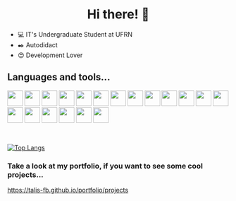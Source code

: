 
<h1 align="center">
Hi there! 👋
</h1>

- 💻 IT's Undergraduate Student at UFRN
- ✒️ Autodidact
- 😍 Development Lover

## Languages and tools...
<p align="left">
    <img width="35" src="https://cdn.jsdelivr.net/gh/devicons/devicon/icons/javascript/javascript-original.svg" >
    <img width="35" src="https://cdn.jsdelivr.net/gh/devicons/devicon/icons/typescript/typescript-original.svg">
    <img width="35" src="https://cdn.jsdelivr.net/gh/devicons/devicon/icons/react/react-original.svg">
    <img width="35" src="https://cdn.jsdelivr.net/gh/devicons/devicon/icons/redux/redux-original.svg">
    <img width="35" src="https://cdn.jsdelivr.net/gh/devicons/devicon/icons/vuejs/vuejs-original.svg">
    <img width="35" src="https://cdn.jsdelivr.net/gh/devicons/devicon/icons/nuxtjs/nuxtjs-original.svg">
    <img width="35" src="https://cdn.jsdelivr.net/gh/devicons/devicon/icons/sass/sass-original.svg">
    <img width="35" src="https://cdn.jsdelivr.net/gh/devicons/devicon/icons/css3/css3-original.svg">
    <img width="35" src="https://cdn.jsdelivr.net/gh/devicons/devicon/icons/nodejs/nodejs-original.svg">
    <img width="35" src="https://cdn.jsdelivr.net/gh/devicons/devicon/icons/nestjs/nestjs-plain.svg">
    <img width="35" src="https://cdn.jsdelivr.net/gh/devicons/devicon/icons/python/python-original.svg">
    <img width="35" src="https://cdn.jsdelivr.net/gh/devicons/devicon/icons/c/c-original.svg">
    <img width="35" src="https://cdn.jsdelivr.net/gh/devicons/devicon/icons/cplusplus/cplusplus-original.svg" />
    <img width="35" src="https://cdn.jsdelivr.net/gh/devicons/devicon/icons/linux/linux-original.svg">
    <img width="35" src="https://cdn.jsdelivr.net/gh/devicons/devicon/icons/git/git-original.svg">
    <img width="35" src="https://cdn.jsdelivr.net/gh/devicons/devicon/icons/bash/bash-original.svg" />
    <img width="35" src="https://cdn.jsdelivr.net/gh/devicons/devicon/icons/lua/lua-original-wordmark.svg" />
    <img width="35" src="https://avatars.githubusercontent.com/u/6471485?s=200&v=4">
    <img width="35" src="https://cdn.jsdelivr.net/gh/devicons/devicon/icons/heroku/heroku-plain.svg">
</p>

<br />

[![Top Langs](https://github-readme-stats.vercel.app/api/top-langs/?username=talis-fb&langs_count=10&layout=compact&exclude_repo=MaquinaRefrigeranteFPGA,dotfiles&show_icons=true&theme=tokyonight)](https://github.com/talis-fb/github-readme-stats)

### Take a look at my portfolio, if you want to see some cool projects...
https://talis-fb.github.io/portfolio/projects
